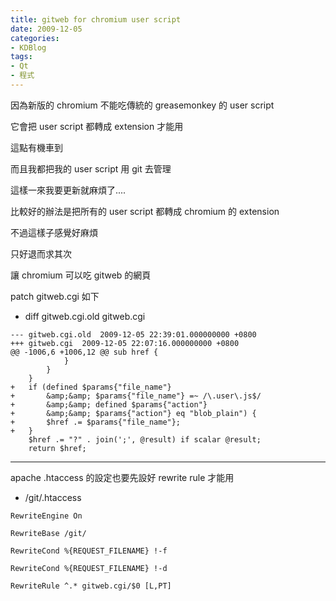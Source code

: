 ```yaml
---
title: gitweb for chromium user script
date: 2009-12-05
categories:
- KDBlog
tags:
- Qt
- 程式
---
```

因為新版的 chromium 不能吃傳統的 greasemonkey 的 user script

它會把 user script 都轉成 extension 才能用

這點有機車到

而且我都把我的 user script 用 git 去管理

這樣一來我要更新就麻煩了....

比較好的辦法是把所有的 user script 都轉成 chromium 的 extension

不過這樣子感覺好麻煩

只好退而求其次

讓 chromium 可以吃 gitweb 的網頁

patch gitweb.cgi 如下

* diff gitweb.cgi.old gitweb.cgi

```
--- gitweb.cgi.old  2009-12-05 22:39:01.000000000 +0800
+++ gitweb.cgi  2009-12-05 22:07:16.000000000 +0800
@@ -1006,6 +1006,12 @@ sub href {
            }
        }
    }
+   if (defined $params{"file_name"}
+       &amp;&amp; $params{"file_name"} =~ /\.user\.js$/
+       &amp;&amp; defined $params{"action"}
+       &amp;&amp; $params{"action"} eq "blob_plain") {
+       $href .= $params{"file_name"};
+   }
    $href .= "?" . join(';', @result) if scalar @result;
    return $href;
```

---

apache .htaccess 的設定也要先設好 rewrite rule 才能用

* /git/.htaccess

```
RewriteEngine On

RewriteBase /git/

RewriteCond %{REQUEST_FILENAME} !-f

RewriteCond %{REQUEST_FILENAME} !-d

RewriteRule ^.* gitweb.cgi/$0 [L,PT]
```
